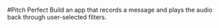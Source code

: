 #Pitch Perfect
Build an app that records a message and plays the audio back through user-selected filters. 
